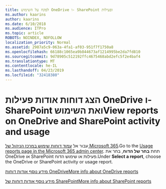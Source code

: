 ```yaml
---
title: לפקח על השימוש OneDrive ו- SharePoint ופעילות
ms.author: kaarins
author: kaarins
ms.date: 6/10/2018
ms.audience: ITPro
ms.topic: article
ROBOTS: NOINDEX, NOFOLLOW
localization_priority: Normal
ms.assetid: 2987a5c9-063a-4fa1-af03-951f7f1750a8
ms.openlocfilehash: 66188c1065ea9b844673af1214995be2da7fd810
ms.sourcegitcommit: 9d78905c512192ffc4675468abd2efc5f2e4baf4
ms.translationtype: MT
ms.contentlocale: he-IL
ms.lasthandoff: 04/23/2019
ms.locfileid: "32418380"
---
```

# <a name="view-reports-on-onedrive-and-sharepoint-activity-and-usage"></a><span data-ttu-id="9c6c7-102">הצג דוחות אודות פעילות OneDrive ו- SharePoint ואת השימוש</span><span class="sxs-lookup"><span data-stu-id="9c6c7-102">View reports on OneDrive and SharePoint activity and usage</span></span>

<span data-ttu-id="9c6c7-103">עבור אל [עמוד דוחות שימוש במרכז הניהול של Microsoft 365](https://admin.microsoft.com/AdminPortal/Home).</span><span class="sxs-lookup"><span data-stu-id="9c6c7-103">Go to the [Usage reports page in the Microsoft 365 admin center](https://admin.microsoft.com/AdminPortal/Home).</span></span> <span data-ttu-id="9c6c7-104">תחת **בחר של הדוח**, בחר את OneDrive או SharePoint פעילות או שימוש הדוח.</span><span class="sxs-lookup"><span data-stu-id="9c6c7-104">Under **Select a report**, choose the OneDrive or SharePoint activity or usage report.</span></span> 
  
[<span data-ttu-id="9c6c7-105">מידע נוסף אודות דוחות OneDrive</span><span class="sxs-lookup"><span data-stu-id="9c6c7-105">More info about OneDrive reports</span></span>](https://go.microsoft.com/fwlink/?linkid=875239)
  
[<span data-ttu-id="9c6c7-106">מידע נוסף אודות דוחות של SharePoint</span><span class="sxs-lookup"><span data-stu-id="9c6c7-106">More info about SharePoint reports</span></span>](https://go.microsoft.com/fwlink/?linkid=875240)
  


